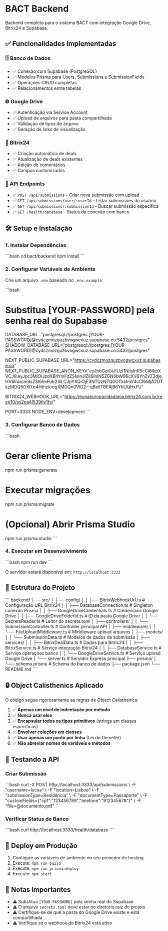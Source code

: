# BACT Backend

Backend completo para o sistema BACT com integração Google Drive, Bitrix24 e Supabase.

## ✅ Funcionalidades Implementadas

### 🗄️ Banco de Dados
- ✅ Conexão com Supabase (PostgreSQL)
- ✅ Modelos Prisma para Users, Submissions e SubmissionFields
- ✅ Operações CRUD completas
- ✅ Relacionamentos entre tabelas

### 🌐 Google Drive
- ✅ Autenticação via Service Account
- ✅ Upload de arquivos para pasta compartilhada
- ✅ Validação de tipos de arquivo
- ✅ Geração de links de visualização

### 🔗 Bitrix24
- ✅ Criação automática de deals
- ✅ Atualização de deals existentes
- ✅ Adição de comentários
- ✅ Campos customizados

### 🚀 API Endpoints
- ✅ `POST /api/submissions` - Criar nova submissão com upload
- ✅ `GET /api/submissions/user/:userId` - Listar submissões do usuário
- ✅ `GET /api/submissions/:submissionId` - Buscar submissão específica
- ✅ `GET /health/database` - Status da conexão com banco

## 🛠️ Setup e Instalação

### 1. Instalar Dependências
\`\`\`bash
cd bact/backend
npm install
\`\`\`

### 2. Configurar Variáveis de Ambiente
Crie um arquivo `.env` baseado no `.env.example`:

\`\`\`bash
# Substitua [YOUR-PASSWORD] pela senha real do Supabase
DATABASE_URL="postgresql://postgres:[YOUR-PASSWORD]@cydczmozquzbvogwcxuz.supabase.co:5432/postgres"
SHADOW_DATABASE_URL="postgresql://postgres:[YOUR-PASSWORD]@cydczmozquzbvogwcxuz.supabase.co:5432/postgres"

NEXT_PUBLIC_SUPABASE_URL="https://cydczmozquzbvogwcxuz.supabase.co"
NEXT_PUBLIC_SUPABASE_ANON_KEY="eyJhbGciOiJIUzI1NiIsInR5cCI6IkpXVCJ9.eyJpc3MiOiJzdXBhYmFzZSIsInJlZiI6ImN5ZGN6bW96cXV6YnZvZ3djeHV6Iiwicm9sZSI6ImFub24iLCJpYXQiOjE3NTQzNTQ0OTksImV4cCI6MjA2OTkzMDQ5OX0.e4HthzkrcgXMDQn0VlD2--qBellTBERjB6YtiUQHxFU"

BITRIX24_WEBHOOK_URL="https://eunaeuropacidadania.bitrix24.com.br/rest/10/ss2ea4l539tlv1fv/"

PORT=3333
NODE_ENV=development
\`\`\`

### 3. Configurar Banco de Dados
\`\`\`bash
# Gerar cliente Prisma
npm run prisma:generate

# Executar migrações
npm run prisma:migrate

# (Opcional) Abrir Prisma Studio
npm run prisma:studio
\`\`\`

### 4. Executar em Desenvolvimento
\`\`\`bash
npm run dev
\`\`\`

O servidor estará disponível em: `http://localhost:3333`

## 📁 Estrutura do Projeto

\`\`\`
backend/
├── src/
│   ├── config/
│   │   ├── BitrixWebhookUrl.ts       # Configuração URL Bitrix24
│   │   ├── DatabaseConnection.ts     # Singleton conexão Prisma
│   │   ├── GoogleDriveCredentials.ts # Credenciais Google Drive
│   │   ├── GoogleDriveFolderId.ts    # ID da pasta Google Drive
│   │   └── SecretsReader.ts          # Leitor do secrets.toml
│   ├── controllers/
│   │   └── SubmissionController.ts   # Controller principal API
│   ├── middleware/
│   │   └── FileUploadMiddleware.ts   # Middleware upload arquivos
│   ├── models/
│   │   └── SubmissionData.ts         # Modelos de dados da submissão
│   ├── services/
│   │   ├── BitrixDealData.ts         # Dados para Bitrix24
│   │   ├── BitrixService.ts          # Serviço integração Bitrix24
│   │   ├── DatabaseService.ts        # Serviço operações banco
│   │   └── GoogleDriveService.ts     # Serviço upload Google Drive
│   └── server.ts                     # Servidor Express principal
├── prisma/
│   └── schema.prisma                 # Schema do banco de dados
├── package.json
└── README.md
\`\`\`

## 🔒 Object Calisthenics Aplicado

O código segue rigorosamente as regras de Object Calisthenics:

1. ✅ **Apenas um nível de indentação por método**
2. ✅ **Nunca usar else** 
3. ✅ **Encapsular todos os tipos primitivos** (strings em classes específicas)
4. ✅ **Envolver coleções em classes**
5. ✅ **Usar apenas um ponto por linha** (Lei de Demeter)
6. ✅ **Não abreviar nomes de variáveis e métodos**

## 🧪 Testando a API

### Criar Submissão
\`\`\`bash
curl -X POST http://localhost:3333/api/submissions \\
  -F "username=lucas" \\
  -F "location=Lisboa" \\
  -F "submissionType=Residência" \\
  -F "documentType=Passaporte" \\
  -F "customFields={\"cpf\":\"123456789\",\"telefone\":\"912345678\"}" \\
  -F "file=@documento.pdf"
\`\`\`

### Verificar Status do Banco
\`\`\`bash
curl http://localhost:3333/health/database
\`\`\`

## 🚀 Deploy em Produção

1. Configure as variáveis de ambiente no seu provedor de hosting
2. Execute: `npm run build`
3. Execute: `npm run prisma:deploy`
4. Execute: `npm start`

## 📝 Notas Importantes

- ⚠️ Substitua `[YOUR-PASSWORD]` pela senha real do Supabase
- ⚠️ O arquivo `secrets.toml` deve estar no diretório raiz do projeto
- ⚠️ Certifique-se de que a pasta do Google Drive existe e está compartilhada
- ⚠️ Verifique se o webhook do Bitrix24 está ativo